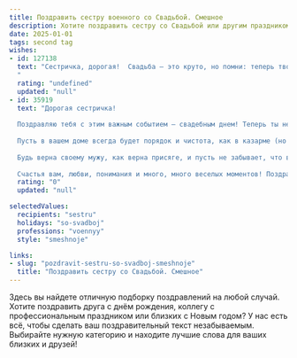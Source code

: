 ```yaml
---
title: Поздравить сестру военного со Свадьбой. Смешное
description: Хотите поздравить сестру со Свадьбой или другим праздником? Наш ИИ создаст незабываемое поздравление, а вы обязательно выделитесь среди других.  
date: 2025-01-01
tags: second tag
wishes:
- id: 127138
  text: "Сестричка, дорогая!  Свадьба – это круто, но помни: теперь твой начальник – муж, а не командир роты!  Желаю вам обоим выстроить крепкий тыл, где будут царить мир, любовь и только почетные грамоты (за лучшие завтраки, например).  Горько! (но не слишком, а то потом генерала придется спасать от головной боли).
  "
  rating: "undefined"
  updated: "null"
- id: 35919
  text: "Дорогая сестричка!
  
  Поздравляю тебя с этим важным событием – свадебным днем! Теперь ты не только военный стратег, но и счастливая жена! Желаю тебе, чтобы ваше совместное счастье было таким же крепким, как армейская броня, а любовь – такой же безусловной, как приказы командира.
  
  Пусть в вашем доме всегда будет порядок и чистота, как в казарме (но без подъемов по утрам!). А если будут неурядицы, помни, что «ура» – это не только боевой клич, но и отличный способ поднять настроение!
  
  Будь верна своему мужу, как верна присяге, и пусть не забывает, что в армии «вместе» – это не только «лево», но и «право».
  
  Счастья вам, любви, понимания и много, много веселых моментов! Поздравляю! 🎉💍"
  rating: "0"
  updated: "null"

selectedValues:
  recipients: "sestru"
  holidays: "so-svadboj"
  professions: "voennyy"
  style: "smeshnoje"

links:
- slug: "pozdravit-sestru-so-svadboj-smeshnoje"
  title: "Поздравить сестру со Свадьбой. Смешное"
---
```


Здесь вы найдете отличную подборку поздравлений на любой случай. 
Хотите поздравить друга с днём рождения, коллегу с профессиональным праздником или близких с Новым годом? У нас есть всё, чтобы сделать ваш поздравительный текст незабываемым. Выбирайте нужную категорию и находите лучшие слова для ваших близких и друзей!
